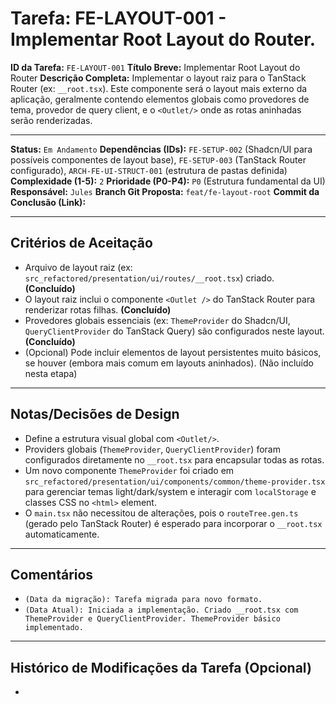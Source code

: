 # Tarefa: FE-LAYOUT-001 - Implementar Root Layout do Router.

**ID da Tarefa:** `FE-LAYOUT-001`
**Título Breve:** Implementar Root Layout do Router
**Descrição Completa:**
Implementar o layout raiz para o TanStack Router (ex: `__root.tsx`). Este componente será o layout mais externo da aplicação, geralmente contendo elementos globais como provedores de tema, provedor de query client, e o `<Outlet/>` onde as rotas aninhadas serão renderizadas.

---

**Status:** `Em Andamento`
**Dependências (IDs):** `FE-SETUP-002` (Shadcn/UI para possíveis componentes de layout base), `FE-SETUP-003` (TanStack Router configurado), `ARCH-FE-UI-STRUCT-001` (estrutura de pastas definida)
**Complexidade (1-5):** `2`
**Prioridade (P0-P4):** `P0` (Estrutura fundamental da UI)
**Responsável:** `Jules`
**Branch Git Proposta:** `feat/fe-layout-root`
**Commit da Conclusão (Link):**

---

## Critérios de Aceitação
- Arquivo de layout raiz (ex: `src_refactored/presentation/ui/routes/__root.tsx`) criado. **(Concluído)**
- O layout raiz inclui o componente `<Outlet />` do TanStack Router para renderizar rotas filhas. **(Concluído)**
- Provedores globais essenciais (ex: `ThemeProvider` do Shadcn/UI, `QueryClientProvider` do TanStack Query) são configurados neste layout. **(Concluído)**
- (Opcional) Pode incluir elementos de layout persistentes muito básicos, se houver (embora mais comum em layouts aninhados). (Não incluído nesta etapa)

---

## Notas/Decisões de Design
- Define a estrutura visual global com `<Outlet/>`.
- Providers globais (`ThemeProvider`, `QueryClientProvider`) foram configurados diretamente no `__root.tsx` para encapsular todas as rotas.
- Um novo componente `ThemeProvider` foi criado em `src_refactored/presentation/ui/components/common/theme-provider.tsx` para gerenciar temas light/dark/system e interagir com `localStorage` e classes CSS no `<html>` element.
- O `main.tsx` não necessitou de alterações, pois o `routeTree.gen.ts` (gerado pelo TanStack Router) é esperado para incorporar o `__root.tsx` automaticamente.

---

## Comentários
- `(Data da migração): Tarefa migrada para novo formato.`
- `(Data Atual): Iniciada a implementação. Criado __root.tsx com ThemeProvider e QueryClientProvider. ThemeProvider básico implementado.`

---

## Histórico de Modificações da Tarefa (Opcional)
-
